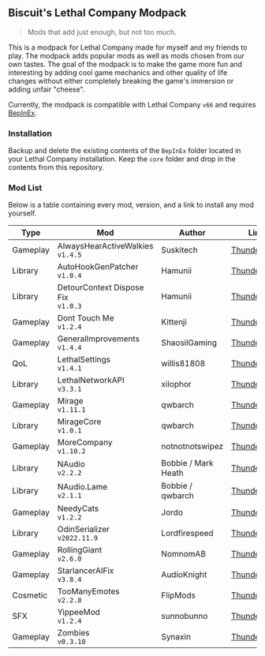 ## Biscuit's Lethal Company Modpack

> Mods that add just enough, but not too much.

This is a modpack for Lethal Company made for myself and my friends to play. The modpack adds popular mods as well as
mods chosen from our own tastes. The goal of the modpack is to make the game more fun and interesting by adding cool
game mechanics and other quality of life changes without either completely breaking the game's immersion or adding
unfair "cheese".

Currently, the modpack is compatible with Lethal Company `v66` and
requires [BepInEx](https://github.com/BepInEx/BepInEx).

### Installation

Backup and delete the existing contents of the `BepInEx` folder located in your Lethal Company installation. Keep
the `core` folder and drop in the contents from this repository.

### Mod List

Below is a table containing every mod, version, and a link to install any mod yourself.

| Type     | Mod                                   | Author              | Link                                                                                          |
|----------|---------------------------------------|---------------------|-----------------------------------------------------------------------------------------------|
| Gameplay | AlwaysHearActiveWalkies<br>`v1.4.5`   | Suskitech           | [Thunderstore](https://thunderstore.io/c/lethal-company/p/Suskitech/AlwaysHearActiveWalkies/) |
| Library  | AutoHookGenPatcher<br>`v1.0.4`        | Hamunii             | [Thunderstore](https://thunderstore.io/c/lethal-company/p/Hamunii/AutoHookGenPatcher/)        |
| Library  | DetourContext Dispose Fix<br>`v1.0.3` | Hamunii             | [Thunderstore](https://thunderstore.io/c/lethal-company/p/Hamunii/DetourContext_Dispose_Fix/) |
| Gameplay | Dont Touch Me<br>`v1.2.4`             | Kittenji            | [Thunderstore](https://thunderstore.io/c/lethal-company/p/Kittenji/Dont_Touch_Me/)            |
| Gameplay | GeneralImprovements<br>`v1.4.4`       | ShaosilGaming       | [Thunderstore](https://thunderstore.io/c/lethal-company/p/ShaosilGaming/GeneralImprovements/) |
| QoL      | LethalSettings<br>`v1.4.1`            | willis81808         | [Thunderstore](https://thunderstore.io/c/lethal-company/p/willis81808/LethalSettings/)        |
| Library  | LethalNetworkAPI<br>`v3.3.1`          | xilophor            | [Thunderstore](https://thunderstore.io/c/lethal-company/p/xilophor/LethalNetworkAPI/)         |
| Gameplay | Mirage<br>`v1.11.1`                   | qwbarch             | [Thunderstore](https://thunderstore.io/c/lethal-company/p/qwbarch/Mirage/)                    |
| Library  | MirageCore<br>`v1.0.1`                | qwbarch             | [Thunderstore](https://thunderstore.io/c/lethal-company/p/qwbarch/MirageCore/)                |
| Gameplay | MoreCompany<br>`v1.10.2`              | notnotnotswipez     | [Thunderstore](https://thunderstore.io/c/lethal-company/p/notnotnotswipez/MoreCompany/)       |
| Library  | NAudio<br>`v2.2.2`                    | Bobbie / Mark Heath | [Thunderstore](https://thunderstore.io/c/lethal-company/p/Bobbie/NAudio/)                     |
| Library  | NAudio.Lame<br>`v2.1.1`               | Bobbie / qwbarch    | [Thunderstore](https://thunderstore.io/c/lethal-company/p/qwbarch/NAudioLame/)                |
| Gameplay | NeedyCats<br>`v1.2.2`                 | Jordo               | [Thunderstore](https://thunderstore.io/c/lethal-company/p/Jordo/NeedyCats/)                   |
| Library  | OdinSerializer<br>`v2022.11.9`        | Lordfirespeed       | [Thunderstore](https://thunderstore.io/c/lethal-company/p/Lordfirespeed/OdinSerializer/)      |
| Gameplay | RollingGiant<br>`v2.6.0`              | NomnomAB            | [Thunderstore](https://thunderstore.io/c/lethal-company/p/NomnomAB/RollingGiant/)             |
| Gameplay | StarlancerAIFix<br>`v3.8.4`           | AudioKnight         | [Thunderstore](https://thunderstore.io/c/lethal-company/p/AudioKnight/StarlancerAIFix/)       |
| Cosmetic | TooManyEmotes<br>`v2.2.8`             | FlipMods            | [Thunderstore](https://thunderstore.io/c/lethal-company/p/FlipMods/TooManyEmotes/)            |
| SFX      | YippeeMod<br>`v1.2.4`                 | sunnobunno          | [Thunderstore](https://thunderstore.io/c/lethal-company/p/sunnobunno/YippeeMod/)              |
| Gameplay | Zombies<br>`v0.3.10`                  | Synaxin             | [Thunderstore](https://thunderstore.io/c/lethal-company/p/Synaxin/Zombies/)                   |
